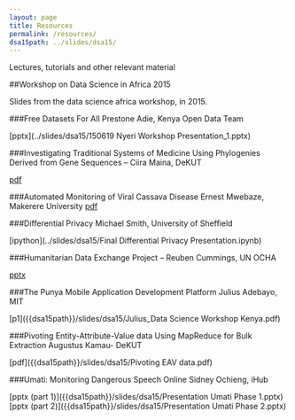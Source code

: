 ```yaml
---
layout: page
title: Resources
permalink: /resources/
dsa15path: ../slides/dsa15/
---
```


Lectures, tutorials and other relevant material

##Workshop on Data Science in Africa 2015

Slides from the data science africa workshop, in 2015.

###Free Datasets For All
Prestone Adie, Kenya Open Data Team 

[pptx](../slides/dsa15/150619 Nyeri Workshop Presentation_1.pptx)

###Investigating Traditional Systems of Medicine Using Phylogenies Derived from Gene Sequences –
Ciira Maina, DeKUT

[pdf](../slides/dsa15/Ciira_TraditionalMedicine.pdf)

###Automated Monitoring of Viral Cassava Disease
Ernest Mwebaze, Makerere University
[pdf](../slides/dsa15/DeKUT-DataScience-Workshop-Ernest-2015.pdf)

###Differential Privacy
Michael Smith, University of Sheffield

[ipython](../slides/dsa15/Final Differential Privacy Presentation.ipynb)

###Humanitarian Data Exchange Project –
Reuben Cummings, UN OCHA

[pptx](../slides/dsa15/HDX_DeKUT_presentation.pptx)

###The Punya Mobile Application Development Platform
Julius Adebayo, MIT

[p1]({{dsa15path}}/slides/dsa15/Julius_Data Science Workshop Kenya.pdf)

###Pivoting Entity-Attribute-Value data Using MapReduce for Bulk Extraction
Augustus Kamau- DeKUT

[pdf]({{dsa15path}}/slides/dsa15/Pivoting EAV data.pdf)

###Umati: Monitoring Dangerous Speech Online
Sidney Ochieng, iHub 

[pptx (part 1)]({{dsa15path}}/slides/dsa15/Presentation Umati Phase 1.pptx)
[pptx (part 2)]({{dsa15path}}/slides/dsa15/Presentation Umati Phase 2.pptx)
